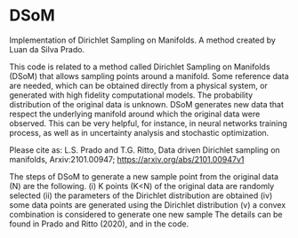 # DSoM
Implementation of Dirichlet Sampling on Manifolds.  A method created by Luan da Silva Prado.

This code is related to a method called Dirichlet Sampling on Manifolds (DSoM) that allows sampling points around a manifold. Some reference data are needed, which can be obtained directly from a physical system, or generated with high fidelity computational models. The probability distribution of the original data is unknown. DSoM generates new data that respect the underlying manifold around which the original data were observed. This can be very helpful, for instance, in neural networks training process, as well as in uncertainty analysis and stochastic optimization. 

Please cite as: L.S. Prado and T.G. Ritto, Data driven Dirichlet sampling on manifolds, Arxiv:2101.00947; https://arxiv.org/abs/2101.00947v1

The steps of DSoM to generate a new sample point from the original data (N) are the following. (i) K points (K<N) of the original data are randomly selected (ii) the parameters of the Dirichlet distribution are obtained (iv) some data points are generated using the Dirichlet distribution (v) a convex combination is considered to generate one new sample The details can be found in Prado and Ritto (2020), and in the code.
